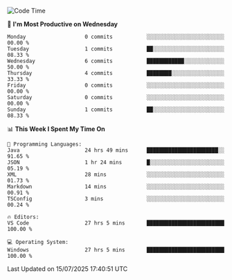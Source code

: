 <!--START_SECTION:waka-->
![Code Time](http://img.shields.io/badge/Code%20Time-5%2C313%20hrs%2013%20mins-blue)

📅 **I'm Most Productive on Wednesday** 

```text
Monday                   0 commits           ░░░░░░░░░░░░░░░░░░░░░░░░░   00.00 % 
Tuesday                  1 commits           ██░░░░░░░░░░░░░░░░░░░░░░░   08.33 % 
Wednesday                6 commits           ████████████░░░░░░░░░░░░░   50.00 % 
Thursday                 4 commits           ████████░░░░░░░░░░░░░░░░░   33.33 % 
Friday                   0 commits           ░░░░░░░░░░░░░░░░░░░░░░░░░   00.00 % 
Saturday                 0 commits           ░░░░░░░░░░░░░░░░░░░░░░░░░   00.00 % 
Sunday                   1 commits           ██░░░░░░░░░░░░░░░░░░░░░░░   08.33 % 
```


📊 **This Week I Spent My Time On** 

```text
💬 Programming Languages: 
Java                     24 hrs 49 mins      ███████████████████████░░   91.65 % 
JSON                     1 hr 24 mins        █░░░░░░░░░░░░░░░░░░░░░░░░   05.19 % 
XML                      28 mins             ░░░░░░░░░░░░░░░░░░░░░░░░░   01.73 % 
Markdown                 14 mins             ░░░░░░░░░░░░░░░░░░░░░░░░░   00.91 % 
TSConfig                 3 mins              ░░░░░░░░░░░░░░░░░░░░░░░░░   00.24 % 

🔥 Editors: 
VS Code                  27 hrs 5 mins       █████████████████████████   100.00 % 

💻 Operating System: 
Windows                  27 hrs 5 mins       █████████████████████████   100.00 % 
```


 Last Updated on 15/07/2025 17:40:51 UTC
<!--END_SECTION:waka-->
